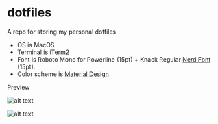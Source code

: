 # dotfiles

A repo for storing my personal dotfiles

* OS is MacOS
* Terminal is iTerm2
* Font is Roboto Mono for Powerline (15pt) + Knack Regular [Nerd Font](https://github.com/ryanoasis/nerd-fonts) (15pt).
* Color scheme is [Material Design](https://github.com/MartinSeeler/iterm2-material-design)

Preview

![alt text](https://raw.githubusercontent.com/sudhindrasajjal/dotfiles/master/iterm.png)

![alt text](https://raw.githubusercontent.com/sudhindrasajjal/dotfiles/master/iterm2.png)

